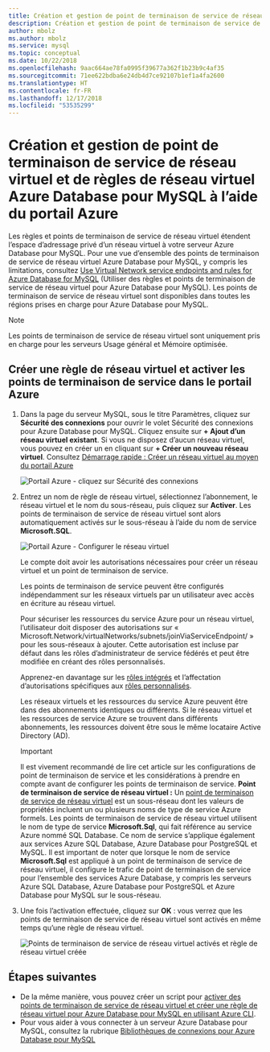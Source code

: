 ```yaml
---
title: Création et gestion de point de terminaison de service de réseau virtuel et de règles Azure Database pour MySQL à l’aide du portail Azure | Microsoft Docs
description: Création et gestion de point de terminaison de service de réseau virtuel et de règles Azure Database pour MySQL à l’aide du portail Azure
author: mbolz
ms.author: mbolz
ms.service: mysql
ms.topic: conceptual
ms.date: 10/22/2018
ms.openlocfilehash: 9aac664ae78fa0995f39677a362f1b23b9c4af35
ms.sourcegitcommit: 71ee622bdba6e24db4d7ce92107b1ef1a4fa2600
ms.translationtype: HT
ms.contentlocale: fr-FR
ms.lasthandoff: 12/17/2018
ms.locfileid: "53535299"
---
```

# <a name="create-and-manage-azure-database-for-mysql-vnet-service-endpoints-and-vnet-rules-by-using-the-azure-portal"></a>Création et gestion de point de terminaison de service de réseau virtuel et de règles de réseau virtuel Azure Database pour MySQL à l’aide du portail Azure
Les règles et points de terminaison de service de réseau virtuel étendent l’espace d’adressage privé d’un réseau virtuel à votre serveur Azure Database pour MySQL. Pour une vue d’ensemble des points de terminaison de service de réseau virtuel Azure Database pour MySQL, y compris les limitations, consultez [Use Virtual Network service endpoints and rules for Azure Database for MySQL](concepts-data-access-and-security-vnet.md) (Utiliser des règles et points de terminaison de service de réseau virtuel pour Azure Database pour MySQL). Les points de terminaison de service de réseau virtuel sont disponibles dans toutes les régions prises en charge pour Azure Database pour MySQL.

> [!NOTE]
> Les points de terminaison de service de réseau virtuel sont uniquement pris en charge pour les serveurs Usage général et Mémoire optimisée.

## <a name="create-a-vnet-rule-and-enable-service-endpoints-in-the-azure-portal"></a>Créer une règle de réseau virtuel et activer les points de terminaison de service dans le portail Azure

1. Dans la page du serveur MySQL, sous le titre Paramètres, cliquez sur **Sécurité des connexions** pour ouvrir le volet Sécurité des connexions pour Azure Database pour MySQL. Cliquez ensuite sur **+ Ajout d’un réseau virtuel existant**. Si vous ne disposez d’aucun réseau virtuel, vous pouvez en créer un en cliquant sur **+ Créer un nouveau réseau virtuel**. Consultez [Démarrage rapide : Créer un réseau virtuel au moyen du portail Azure](../virtual-network/quick-create-portal.md)

   ![Portail Azure - cliquez sur Sécurité des connexions](./media/howto-manage-vnet-using-portal/1-connection-security.png)

2. Entrez un nom de règle de réseau virtuel, sélectionnez l’abonnement, le réseau virtuel et le nom du sous-réseau, puis cliquez sur **Activer**. Les points de terminaison de service de réseau virtuel sont alors automatiquement activés sur le sous-réseau à l’aide du nom de service **Microsoft.SQL**.

   ![Portail Azure - Configurer le réseau virtuel](./media/howto-manage-vnet-using-portal/2-configure-vnet.png)

   Le compte doit avoir les autorisations nécessaires pour créer un réseau virtuel et un point de terminaison de service.

   Les points de terminaison de service peuvent être configurés indépendamment sur les réseaux virtuels par un utilisateur avec accès en écriture au réseau virtuel.
    
   Pour sécuriser les ressources du service Azure pour un réseau virtuel, l’utilisateur doit disposer des autorisations sur « Microsoft.Network/virtualNetworks/subnets/joinViaServiceEndpoint/ » pour les sous-réseaux à ajouter. Cette autorisation est incluse par défaut dans les rôles d’administrateur de service fédérés et peut être modifiée en créant des rôles personnalisés.
    
   Apprenez-en davantage sur les [rôles intégrés](https://docs.microsoft.com/azure/active-directory/role-based-access-built-in-roles) et l’affectation d’autorisations spécifiques aux [rôles personnalisés](https://docs.microsoft.com/azure/active-directory/role-based-access-control-custom-roles).
    
   Les réseaux virtuels et les ressources du service Azure peuvent être dans des abonnements identiques ou différents. Si le réseau virtuel et les ressources de service Azure se trouvent dans différents abonnements, les ressources doivent être sous le même locataire Active Directory (AD).

   > [!IMPORTANT]
   > Il est vivement recommandé de lire cet article sur les configurations de point de terminaison de service et les considérations à prendre en compte avant de configurer les points de terminaison de service. **Point de terminaison de service de réseau virtuel :** Un [point de terminaison de service de réseau virtuel](../virtual-network/virtual-network-service-endpoints-overview.md) est un sous-réseau dont les valeurs de propriétés incluent un ou plusieurs noms de type de service Azure formels. Les points de terminaison de service de réseau virtuel utilisent le nom de type de service **Microsoft.Sql**, qui fait référence au service Azure nommé SQL Database. Ce nom de service s’applique également aux services Azure SQL Database, Azure Database pour PostgreSQL et MySQL. Il est important de noter que lorsque le nom de service **Microsoft.Sql** est appliqué à un point de terminaison de service de réseau virtuel, il configure le trafic de point de terminaison de service pour l’ensemble des services Azure Database, y compris les serveurs Azure SQL Database, Azure Database pour PostgreSQL et Azure Database pour MySQL sur le sous-réseau. 
   > 

3. Une fois l’activation effectuée, cliquez sur **OK** : vous verrez que les points de terminaison de service de réseau virtuel sont activés en même temps qu’une règle de réseau virtuel.

   ![Points de terminaison de service de réseau virtuel activés et règle de réseau virtuel créée](./media/howto-manage-vnet-using-portal/3-vnet-service-endpoints-enabled-vnet-rule-created.png)

## <a name="next-steps"></a>Étapes suivantes
- De la même manière, vous pouvez créer un script pour [activer des points de terminaison de service de réseau virtuel et créer une règle de réseau virtuel pour Azure Database pour MySQL en utilisant Azure CLI](howto-manage-vnet-using-cli.md).
- Pour vous aider à vous connecter à un serveur Azure Database pour MySQL, consultez la rubrique [Bibliothèques de connexions pour Azure Database pour MySQL](./concepts-connection-libraries.md)
